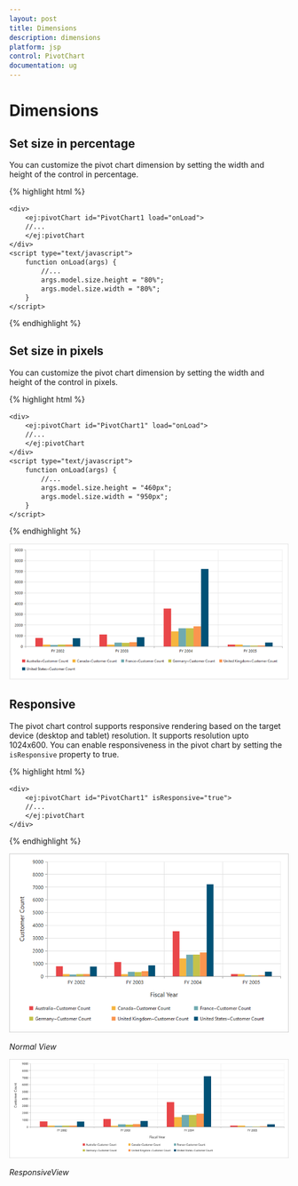 ```yaml
---
layout: post
title: Dimensions
description: dimensions
platform: jsp
control: PivotChart
documentation: ug
---
```


# Dimensions

## Set size in percentage

You can customize the pivot chart dimension by setting the width and height of the control in percentage.

{% highlight html %}

	<div>
		<ej:pivotChart id="PivotChart1 load="onLoad">
		//...
		</ej:pivotChart
	</div>
	<script type="text/javascript">
		function onLoad(args) {
			//...
			args.model.size.height = "80%";
			args.model.size.width = "80%";
		}
	</script>

{% endhighlight %}

## Set size in pixels

You can customize the pivot chart dimension by setting the width and height of the control in pixels.

{% highlight html %}

	<div>
		<ej:pivotChart id="PivotChart1" load="onLoad">
		//...
		</ej:pivotChart
	</div>
	<script type="text/javascript">
		function onLoad(args) {
			//...
			args.model.size.height = "460px";
			args.model.size.width = "950px";
		}
	</script>

{% endhighlight %}
 
![](Dimensions_images/Dimensions.png) 

## Responsive

The pivot chart control supports responsive rendering based on the target device (desktop and tablet) resolution. It supports resolution upto 1024x600. You can enable responsiveness in the pivot chart by setting the `isResponsive` property to true.

{% highlight html %}

	<div>
		<ej:pivotChart id="PivotChart1" isResponsive="true">
		//...
		</ej:pivotChart
	</div>

{% endhighlight %}

![](Dimensions_images/NormalView.png)

_Normal View_

![](Dimensions_images/ResponsiveView.png)

_ResponsiveView_

